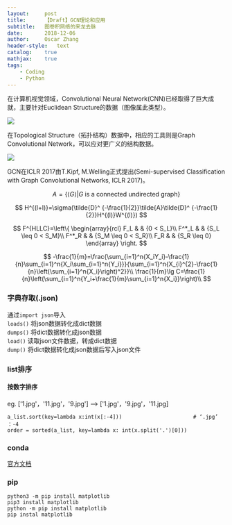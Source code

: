 ```yaml
---
layout:     post
title:      【Draft】GCN理论和应用
subtitle:   图卷积网络的来龙去脉
date:       2018-12-06
author:     Oscar Zhang
header-style:   text
catalog:    true
mathjax:    true
tags:
    - Coding
    - Python
---
```


在计算机视觉领域，Convolutional Neural Network(CNN)已经取得了巨大成就，主要针对Euclidean Structure的数据（图像属此类型）。

![][1]

在Topological Structure（拓扑结构）数据中，相应的工具则是Graph Convolutional Network，可以应对更广义的结构数据。

![][2]

GCN在ICLR 2017由T.Kipf, M.Welling正式提出(Semi-supervised Classification with Graph Convolutional Networks, ICLR 2017)。

$$
A = \{ \langle G \rangle \vert G \text{ is a connected undirected graph}\}
$$

$$
H^{(l+l)}=\sigma(\tilde{D}^ {-\frac{1}{2}}\tilde{A}\tilde{D}^ {-\frac{1}{2}}H^{(l)}W^{(l)})
$$

$$ F^{HLLC}=\left\{
\begin{array}{rcl}
F_L       &      & {0      <      S_L}\\
F^*_L     &      & {S_L \leq 0 < S_M}\\
F^*_R     &      & {S_M \leq 0 < S_R}\\
F_R       &      & {S_R \leq 0}
\end{array} \right. $$

$$  -\frac{1}{m}=\frac{\sum_{i=1}^n{X_iY_i}-\frac{1}{n}\sum_{i=1}^n{X_i\sum_{i=1}^n{Y_i}}}{\sum_{i=1}^n{X_{i}^{2}-\frac{1}{n}\left(\sum_{i=1}^n{X_i}\right)^2}}\\
 \frac{1}{m}\lg C=\frac{1}{n}\left(\sum_{i=1}^n{Y_i+\frac{1}{m}\sum_{i=1}^n{X_i}}\right)\\ $$

### 字典存取(.json)

通过`import json`导入   
`loads()` 将json数据转化成dict数据    
`dumps()` 将dict数据转化成json数据    
`load()` 读取json文件数据，转成dict数据      
`dump()` 将dict数据转化成json数据后写入json文件     

### list排序

#### 按数字排序

eg. ['1.jpg'，'11.jpg'，'9.jpg'] --> ['1.jpg'，'9.jpg'，'11.jpg]

    a_list.sort(key=lambda x:int(x[:-4]))                       # ‘.jpg’ ：-4
    order = sorted(a_list, key=lambda x: int(x.split('.')[0]))
    
### conda

[官方文档](https://conda.io/docs/user-guide/getting-started.html#managing-conda)

### pip

    python3 -m pip install matplotlib
    pip3 install matplotlib
    python -m pip install matplotlib
    pip instal matplotlib

[1]: https://raw.githubusercontent.com/zbhoscar/zbhoscar.github.io/master/img/in-post/post-gcn/1.png
[2]: https://raw.githubusercontent.com/zbhoscar/zbhoscar.github.io/master/img/in-post/post-gcn/2.png
